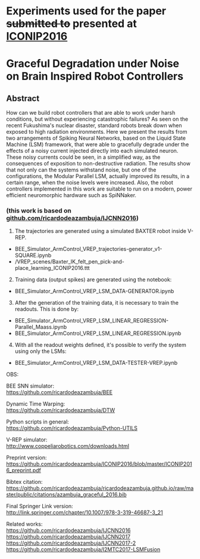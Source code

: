 # Experiments used for the paper ~~submitted to~~ presented at [ICONIP2016](http://www.iconip2016.org)
# Graceful Degradation under Noise on Brain Inspired Robot Controllers
## Abstract
How can we build robot controllers that are able to work under harsh conditions, but without experiencing catastrophic failures? As seen on the recent Fukushima's nuclear disaster, standard robots break down when exposed to high radiation environments. 
Here we present the results from two arrangements of Spiking Neural Networks, based on the Liquid State Machine (LSM) framework, that were able to gracefully degrade under the effects of a noisy current injected directly into each simulated neuron. 
These noisy currents could be seen, in a simplified way, as the consequences of exposition to non-destructive radiation.
The results show that not only can the systems withstand noise, but one of the configurations, the Modular Parallel LSM, actually improved its results, in a certain range, when the noise levels were increased. Also, the robot controllers implemented in this work are suitable to run on a modern, power efficient neuromorphic hardware such as SpiNNaker.
### (this work is based on [github.com/ricardodeazambuja/IJCNN2016](https://github.com/ricardodeazambuja/IJCNN2016))

1) The trajectories are generated using a simulated BAXTER robot inside V-REP.
- BEE_Simulator_ArmControl_VREP_trajectories-generator_v1-SQUARE.ipynb
- /VREP_scenes/Baxter_IK_felt_pen_pick-and-place_learning_ICONIP2016.ttt

2) Training data (output spikes) are generated using the notebook:
- BEE_Simulator_ArmControl_VREP_LSM_DATA-GENERATOR.ipynb

3) After the generation of the training data, it is necessary to train the readouts. This is done by:
- BEE_Simulator_ArmControl_VREP_LSM_LINEAR_REGRESSION-Parallel_Maass.ipynb
- BEE_Simulator_ArmControl_VREP_LSM_LINEAR_REGRESSION.ipynb

4) With all the readout weights defined, it's possible to verify the system using only the LSMs:
- BEE_Simulator_ArmControl_VREP_LSM_DATA-TESTER-VREP.ipynb


OBS:  

BEE SNN simulator:  
https://github.com/ricardodeazambuja/BEE  

Dynamic Time Warping:  
https://github.com/ricardodeazambuja/DTW

Python scripts in general:  
https://github.com/ricardodeazambuja/Python-UTILS

V-REP simulator:  
http://www.coppeliarobotics.com/downloads.html  
  
  
Preprint version:  
https://github.com/ricardodeazambuja/ICONIP2016/blob/master/ICONIP2016_preprint.pdf

Bibtex citation:
https://github.com/ricardodeazambuja/ricardodeazambuja.github.io/raw/master/public/citations/azambuja_graceful_2016.bib  

Final Springer Link version:  
http://link.springer.com/chapter/10.1007/978-3-319-46687-3_21

Related works:  
https://github.com/ricardodeazambuja/IJCNN2016  
https://github.com/ricardodeazambuja/IJCNN2017  
https://github.com/ricardodeazambuja/IJCNN2017-2  
https://github.com/ricardodeazambuja/I2MTC2017-LSMFusion


